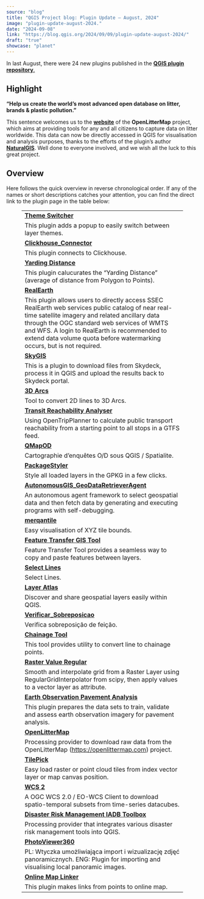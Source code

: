 ```yaml
---
source: "blog"
title: "QGIS Project blog: Plugin Update – August, 2024"
image: "plugin-update-august-2024."
date: "2024-09-08"
link: "https://blog.qgis.org/2024/09/09/plugin-update-august-2024/"
draft: "true"
showcase: "planet"
---
```


<p>In last August, there were 24 new plugins published in the <a href="https://plugins.qgis.org/plugins/"><strong>QGIS plugin repository</strong>.</a></p>



<h2 class="wp-block-heading">Highlight</h2>



<p><strong>&#8220;Help us create the world&#8217;s most advanced open database on litter, brands &amp; plastic pollution.&#8221;</strong></p>



<p>This sentence welcomes us to the <a href="https://openlittermap.com/"><strong>website</strong></a> of the <strong>OpenLitterMap</strong> project, which aims at providing tools for any and all citizens to capture data on litter worldwide. This data can now be directly accessed in QGIS for visualisation and analysis purposes, thanks to the efforts of the plugin&#8217;s author <strong><a href="https://plugins.qgis.org/plugins/author/NaturalGIS/">NaturalGIS</a></strong>. Well done to everyone involved, and we wish all the luck to this great project.</p>



<h2 class="wp-block-heading">Overview</h2>



<p>Here follows the quick overview in reverse chronological order. If any of the names or short descriptions catches your attention, you can find the direct link to the plugin page in the table below: </p>



<figure class="wp-block-table"><table class="has-fixed-layout"><tbody><tr><td><a href="https://plugins.qgis.org/plugins/theme_switcher/"><strong>Theme Switcher</strong></a></td></tr><tr><td>This plugin adds a popup to easily switch between layer themes.</td></tr><tr><td><a href="https://plugins.qgis.org/plugins/clickhouse_connector-main/"><strong>Clickhouse_Connector</strong></a></td></tr><tr><td>This plugin connects to Clickhouse.</td></tr><tr><td><a href="https://plugins.qgis.org/plugins/yarding_distance/"><strong>Yarding Distance</strong></a></td></tr><tr><td>This plugin calucurates the &#8220;Yarding Distance&#8221; (average of distance from Polygon to Points).</td></tr><tr><td><a href="https://plugins.qgis.org/plugins/realearth-main/"><strong>RealEarth</strong></a></td></tr><tr><td>This plugin allows users to directly access SSEC RealEarth web services public catalog of near real-time satellite imagery and related ancillary data through the OGC standard web services of WMTS and WFS. A login to RealEarth is recommended to extend data volume quota before watermarking occurs, but is not required.</td></tr><tr><td><a href="https://plugins.qgis.org/plugins/SkyDeck-QGIS-Plugin-master/"><strong>SkyGIS</strong></a></td></tr><tr><td>This is a plugin to download files from Skydeck, process it in QGIS and upload the results back to Skydeck portal.</td></tr><tr><td><a href="https://plugins.qgis.org/plugins/arc_3d/"><strong>3D Arcs</strong></a></td></tr><tr><td>Tool to convert 2D lines to 3D Arcs.</td></tr><tr><td><a href="https://plugins.qgis.org/plugins/transit_reachability_analyser/"><strong>Transit Reachability Analyser</strong></a></td></tr><tr><td>Using OpenTripPlanner to calculate public transport reachability from a starting point to all stops in a GTFS feed.</td></tr><tr><td><a href="https://plugins.qgis.org/plugins/qmapod/"><strong>QMapOD</strong></a></td></tr><tr><td>Cartographie d&#8217;enquêtes O/D sous QGIS / Spatialite.</td></tr><tr><td><a href="https://plugins.qgis.org/plugins/PackageStyler/"><strong>PackageStyler</strong></a></td></tr><tr><td>Style all loaded layers in the GPKG in a few clicks.</td></tr><tr><td><a href="https://plugins.qgis.org/plugins/AutonomousGIS_GeodataRetrieverAgent/"><strong>AutonomousGIS_GeoDataRetrieverAgent</strong></a></td></tr><tr><td>An autonomous agent framework to select geospatial data and then fetch data by generating and executing programs with self-debugging.</td></tr><tr><td><a href="https://plugins.qgis.org/plugins/merqantile/"><strong>merqantile</strong></a></td></tr><tr><td>Easy visualisation of XYZ tile bounds.</td></tr><tr><td><a href="https://plugins.qgis.org/plugins/featuretransfer/"><strong>Feature Transfer GIS Tool</strong></a></td></tr><tr><td>Feature Transfer Tool provides a seamless way to copy and paste features between layers.</td></tr><tr><td><a href="https://plugins.qgis.org/plugins/SelectLines/"><strong>Select Lines</strong></a></td></tr><tr><td>Select Lines.</td></tr><tr><td><a href="https://plugins.qgis.org/plugins/layeratlas/"><strong>Layer Atlas</strong></a></td></tr><tr><td>Discover and share geospatial layers easily within QGIS.</td></tr><tr><td><a href="https://plugins.qgis.org/plugins/verificar_sobreposicao/"><strong>Verificar_Sobreposicao</strong></a></td></tr><tr><td>Verifica sobreposição de feição.</td></tr><tr><td><a href="https://plugins.qgis.org/plugins/chainage_tool/"><strong>Chainage Tool</strong></a></td></tr><tr><td>This tool provides utility to convert line to chainage points.</td></tr><tr><td><a href="https://plugins.qgis.org/plugins/Raster-Value-Regular/"><strong>Raster Value Regular</strong></a></td></tr><tr><td>Smooth and interpolate grid from a Raster Layer using RegularGridInterpolator from scipy, then apply values to a vector layer as attribute.</td></tr><tr><td><a href="https://plugins.qgis.org/plugins/eo_pavement_analysis/"><strong>Earth Observation Pavement Analysis</strong></a></td></tr><tr><td>This plugin prepares the data sets to train, validate and assess earth observation imagery for pavement analysis.</td></tr><tr><td><a href="https://plugins.qgis.org/plugins/openlittermap/"><strong>OpenLitterMap</strong></a></td></tr><tr><td>Processing provider to download raw data from the OpenLitterMap (<a href="https://openlittermap.com" rel="nofollow">https://openlittermap.com</a>) project.</td></tr><tr><td><a href="https://plugins.qgis.org/plugins/TilePick/"><strong>TilePick</strong></a></td></tr><tr><td>Easy load raster or point cloud tiles from index vector layer or map canvas position.</td></tr><tr><td><a href="https://plugins.qgis.org/plugins/QgisWcs2Client/"><strong>WCS 2</strong></a></td></tr><tr><td>A OGC WCS 2.0 / EO-WCS Client to download spatio-temporal subsets from time-series datacubes.</td></tr><tr><td><a href="https://plugins.qgis.org/plugins/iadb_toolbox/"><strong>Disaster Risk Management IADB Toolbox</strong></a></td></tr><tr><td>Processing provider that integrates various disaster risk management tools into QGIS.</td></tr><tr><td><a href="https://plugins.qgis.org/plugins/PhotoViewer360/"><strong>PhotoViewer360</strong></a></td></tr><tr><td>PL: Wtyczka umożliwiająca import i wizualizację zdjęć panoramicznych. ENG: Plugin for importing and visualising local panoramic images.</td></tr><tr><td><a href="https://plugins.qgis.org/plugins/online_map_linker/"><strong>Online Map Linker</strong></a></td></tr><tr><td>This plugin makes links from points to online map.</td></tr></tbody></table></figure>
